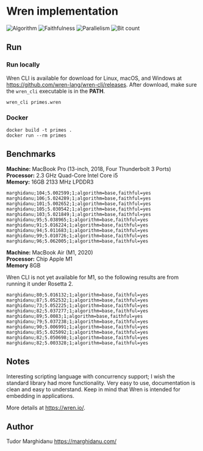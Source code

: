 # Wren implementation

![Algorithm](https://img.shields.io/badge/Algorithm-base-green)
![Faithfulness](https://img.shields.io/badge/Faithful-yes-green)
![Parallelism](https://img.shields.io/badge/Parallel-no-green)
![Bit count](https://img.shields.io/badge/Bits-unknown-yellowgreen)

## Run 

### Run locally

Wren CLI is available for download for Linux, macOS, and Windows at https://github.com/wren-lang/wren-cli/releases. After download, make sure the `wren_cli` executable is in the **PATH**.

```
wren_cli primes.wren
```

### Docker

```
docker build -t primes .
docker run --rm primes
```

## Benchmarks

**Machine:** MacBook Pro (13-inch, 2018, Four Thunderbolt 3 Ports)<br/>
**Processor:** 2.3 GHz Quad-Core Intel Core i5<br/>
**Memory:** 16GB 2133 MHz LPDDR3<br/>

```
marghidanu;104;5.002599;1;algorithm=base,faithful=yes
marghidanu;106;5.024289;1;algorithm=base,faithful=yes
marghidanu;101;5.002652;1;algorithm=base,faithful=yes
marghidanu;105;5.030542;1;algorithm=base,faithful=yes
marghidanu;103;5.021849;1;algorithm=base,faithful=yes
marghidanu;95;5.038965;1;algorithm=base,faithful=yes
marghidanu;91;5.016224;1;algorithm=base,faithful=yes
marghidanu;94;5.011683;1;algorithm=base,faithful=yes
marghidanu;99;5.010726;1;algorithm=base,faithful=yes
marghidanu;96;5.062005;1;algorithm=base,faithful=yes
```

**Machine:** MacBook Air (M1, 2020)<br/>
**Processor:** Chip Apple M1<br/>
**Memory** 8GB<br/>

Wren CLI is not yet available for M1, so the following results are from running it under Rosetta 2.

```
marghidanu;80;5.016132;1;algorithm=base,faithful=yes
marghidanu;87;5.052532;1;algorithm=base,faithful=yes
marghidanu;73;5.052225;1;algorithm=base,faithful=yes
marghidanu;82;5.037277;1;algorithm=base,faithful=yes
marghidanu;89;5.0083;1;algorithm=base,faithful=yes
marghidanu;79;5.037238;1;algorithm=base,faithful=yes
marghidanu;90;5.006991;1;algorithm=base,faithful=yes
marghidanu;85;5.025092;1;algorithm=base,faithful=yes
marghidanu;82;5.050698;1;algorithm=base,faithful=yes
marghidanu;82;5.003328;1;algorithm=base,faithful=yes
```

## Notes

Interesting scripting language with concurrency support; I wish the standard library had more functionality. Very easy to use, documentation is clean and easy to understand. Keep in mind that Wren is intended for embedding in applications.

More details at https://wren.io/.

## Author

Tudor Marghidanu
https://marghidanu.com/